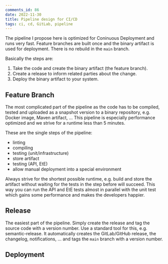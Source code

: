 ```yaml
---
comments_id: 86
date: 2022-11-30
title: Pipeline design for CI/CD
tags: ci, cd, GitLab, pipeline
---
```


The pipeline I propose here is optimized for Coninuous Deployment and runs very fast. Feature branches
are built once and the binary artifact is used for deployment. There is no rebuild in the `main` branch.

Basically the steps are:

1. Take the code and create the binary artifact (the feature branch).
2. Create a release to inform related parties about the change.
3. Deploy the binary artifact to your system.

## Feature Branch

The most complicated part of the pipeline as the code has to be compiled, tested and uploaded as a snapshot
version to a binary repository, e.g. Docker image, Maven artifact, ... This pipeline is especially performance
optimized and we strive for a runtime less than 5 minutes.

These are the single steps of the pipeline:

- linting
- compiling
- testing (unit/infrastructure)
- store artifact
- testing (API, EtE)
- allow manual deployment into a special environment

Always strive for the shortest possible runtime, e.g. build and store the artifact without waiting for the tests
in the step before will succeed. This way you can run the API and EtE tests almost in parallel with the unit test
which gains some performance and makes the developers happier.


## Release

The easiest part of the pipeline. Simply create the release and tag the source code with a version number. Use
a standard tool for this, e.g. semantic-release. It automatically creates the GitLab/GitHub release, the changelog,
notifications, ... and tags the `main` branch with a version number.

## Deployment
